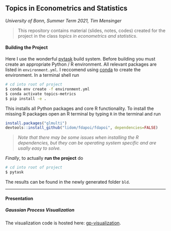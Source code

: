 ## Topics in Econometrics and Statistics

*University of Bonn, Summer Term 2021, Tim Mensinger*


> This repository contains material (slides, notes, codes) created for the project in
> the class *topics in econometrics and statistics*.


#### Building the Project

Here I use the wonderful [pytask](https://github.com/pytask-dev/pytask) build system.
Before building you must create an appropriate Python / R environment. All relevant
packages are listed in ``environment.yml``. I reccomend using
[conda](https://docs.conda.io/en/latest/miniconda.html) to create the environment. In a
terminal shell run

```zsh
# cd into root of project
$ conda env create -f environment.yml
$ conda activate topics-metrics
$ pip install -e .
```

This installs all Python packages and core R functionality. To install the missing R
packages open an R terminal by typing ``R`` in the terminal and run

```R
install.packages("glmulti")
devtools::install_github("lidom/fdapoi/fdapoi", dependencies=FALSE)
```

> *Note that there may be some issues when installing the R dependencies, but they can
> be
operating system specific and are usally easy to solve.*

*Finally*, to actually **run the project** do

```zsh
# cd into root of project
$ pytask
```

The results can be found in the newly generated folder ``bld``.

---- 

#### Presentation

##### Gaussian Process Visualization

The visualization code is hosted here:
[gp-visualization](https://github.com/timmens/gp-visualization).
